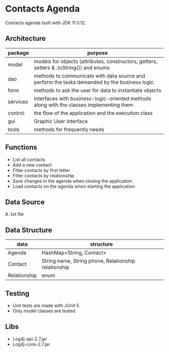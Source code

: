 # Contacts Agenda
Contacts agenda built with JDK 11.0.12.

## Architecture
|package|purpose|
|----------------|-------------------------------|
|model|models for objects (attributes, constructors, getters, setters & .toString()) and enums|
|dao|methods to communicate with data source and perform the tasks demanded by the business logic|
|form|methods to ask the user for data to instantiate objects|
|services|interfaces with business-logic-oriented methods along with the classes implementing them|
|control|the flow of the application and the execution class|
|gui|Graphic User Interface|
|tools|methods for frequently needs|

## Functions
 - List all contacts
 - Add a new contact
 - Filter contacts by first letter
 - Filter contacts by relationship
 - Save changes in the agenda when closing the application
 - Load contacts on the agenda when starting the application

## Data Source
A .txt file

## Data Structure
|data|structure|
|----------------|-------------------------------|
|Agenda|HashMap<String, Contact>|
|Contact|String name, String phone, Relationship relationship|
|Relationship|enum|

## Testing
- Unit tests are made with JUnit 5
- Only model classes are tested

## Libs
 - Log4j-api-2.7.jar
 - Log4j-core-2.7.jar
